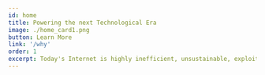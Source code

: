 ```yaml
---
id: home
title: Powering the next Technological Era
image: ./home_card1.png
button: Learn More
link: '/why'
order: 1
excerpt: Today's Internet is highly inefficient, unsustainable, exploits user data, and is extremely centralized. ThreeFold started from scratch, and built the Internet infrastructure the worlds need for exponential evolution.
---
```


